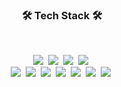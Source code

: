 
<h3 align="center">🛠 Tech Stack 🛠</h3>

<br>

<p align="center">
  <img src="https://img.shields.io/badge/Javascript-ffb13b?style=flat-square&logo=javascript&logoColor=white"/></a>&nbsp 
  <img src="https://img.shields.io/badge/Python-3766AB?style=flat-square&logo=Python&logoColor=white"/></a>&nbsp 
  <img src="https://img.shields.io/badge/Java-007396?style=flat-square&logo=Javascript&logoColor=white"/></a>&nbsp 
  <img src="https://img.shields.io/badge/Node.js-forestgreen?style=flat-square&logo=Node.js&logoColor=white"/></a>&nbsp 
  <br>
  <img src="https://img.shields.io/badge/express-DB3552?style=flat-square&logo=Express&logoColor=white"/></a>&nbsp 
  <img src="https://img.shields.io/badge/css-1572B6?style=flat-square&logo=css3&logoColor=white"/></a>&nbsp 
  <img src="https://img.shields.io/badge/webRtc-11B48A?style=flat-square&logo=webRtc&logoColor=white"/></a>&nbsp 
  <img src="https://img.shields.io/badge/react-lightskyblue?style=flat-square&logo=React&logoColor=black"/></a>&nbsp 
  <img src="https://img.shields.io/badge/Mysql-E6B91E?style=flat-square&logo=MySql&logoColor=white"/></a>&nbsp 
  <img src="https://img.shields.io/badge/aws-333664?style=flat-square&logo=amazon-aws&logoColor=white"/></a>&nbsp 
  <img src="https://img.shields.io/badge/redis-red?style=flat-square&logo=Redis&logoColor=white"/></a>&nbsp 
</p>

